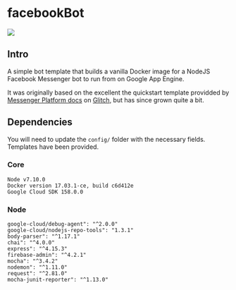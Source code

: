 # facebookBot

![](https://blog.hartleybrody.com/wp-content/uploads/2016/06/facebook-chatbot.png)

## Intro
A simple bot template that builds a vanilla Docker image for a NodeJS Facebook Messenger bot to run from on Google App Engine. 

It was originally based on the excellent the quickstart template providded by [Messenger Platform docs](https://developers.facebook.com/docs/messenger-platform/guides/quick-start) on [Glitch](https://developers.facebook.com/docs/messenger-platform/guides/quick-start), but has since grown quite a bit. 

## Dependencies  

You will need to update the `config/` folder with the necessary fields. Templates have been provided. 

### Core
    Node v7.10.0
    Docker version 17.03.1-ce, build c6d412e
    Google Cloud SDK 158.0.0

### Node
    google-cloud/debug-agent": "^2.0.0"
    google-cloud/nodejs-repo-tools": "1.3.1"
    body-parser": "^1.17.1"
    chai": "^4.0.0"
    express": "^4.15.3"
    firebase-admin": "^4.2.1"
    mocha": "^3.4.2"
    nodemon": "^1.11.0"
    request": "^2.81.0"
    mocha-junit-reporter": "^1.13.0"
